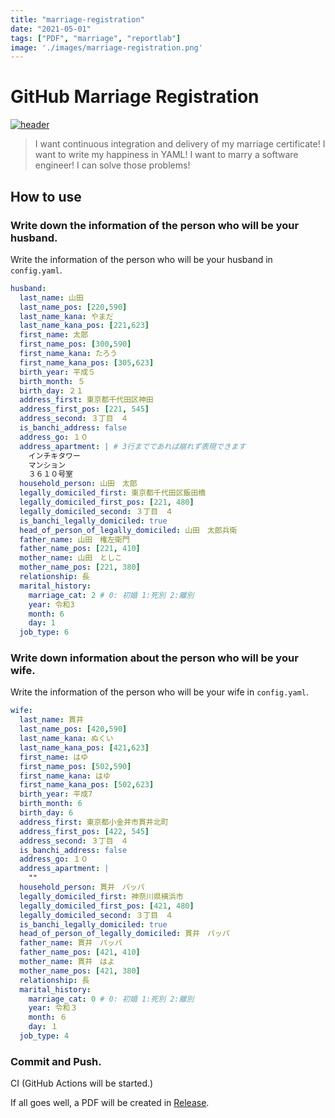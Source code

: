 ```yaml
---
title: "marriage-registration"
date: "2021-05-01"
tags: ["PDF", "marriage", "reportlab"]
image: './images/marriage-registration.png'
---
```


# GitHub Marriage Registration

[![header](https://i.imgur.com/PXDvU3s.png)](https://marriage-registration-landing-page.vercel.app/)

> I want continuous integration and delivery of my marriage certificate! I want to write my happiness in YAML! I want to marry a software engineer! I can solve those problems!

## How to use

### Write down the information of the person who will be your husband.

Write the information of the person who will be your husband in `config.yaml`.

```yaml
husband:
  last_name: 山田
  last_name_pos: [220,590]
  last_name_kana: やまだ
  last_name_kana_pos: [221,623]
  first_name: 太郎
  first_name_pos: [300,590]
  first_name_kana: たろう
  first_name_kana_pos: [305,623]
  birth_year: 平成５
  birth_month: ５
  birth_day: ２１
  address_first: 東京都千代田区神田
  address_first_pos: [221, 545]
  address_second: ３丁目　４
  is_banchi_address: false
  address_go: １０
  address_apartment: | # 3行までであれば崩れず表現できます
    インチキタワー
    マンション
    ３６１０号室
  household_person: 山田　太郎
  legally_domiciled_first: 東京都千代田区飯田橋
  legally_domiciled_first_pos: [221, 480]
  legally_domiciled_second: ３丁目　４
  is_banchi_legally_domiciled: true
  head_of_person_of_legally_domiciled: 山田　太郎兵衛
  father_name: 山田　権左衛門
  father_name_pos: [221, 410]
  mother_name: 山田　としこ
  mother_name_pos: [221, 380]
  relationship: 長
  marital_history:
    marriage_cat: 2 # 0: 初婚 1:死別 2:離別
    year: 令和3
    month: 6
    day: 1
  job_type: 6
```

### Write down information about the person who will be your wife.

Write the information of the person who will be your wife in `config.yaml`.

```yaml
wife:
  last_name: 貫井
  last_name_pos: [420,590]
  last_name_kana: ぬくい
  last_name_kana_pos: [421,623]
  first_name: はゆ
  first_name_pos: [502,590]
  first_name_kana: はゆ
  first_name_kana_pos: [502,623]
  birth_year: 平成7
  birth_month: 6
  birth_day: 6
  address_first: 東京都小金井市貫井北町
  address_first_pos: [422, 545]
  address_second: ３丁目　４
  is_banchi_address: false
  address_go: １０
  address_apartment: |
    ""
  household_person: 貫井　パッパ
  legally_domiciled_first: 神奈川県横浜市
  legally_domiciled_first_pos: [421, 480]
  legally_domiciled_second: ３丁目　４
  is_banchi_legally_domiciled: true
  head_of_person_of_legally_domiciled: 貫井　パッパ
  father_name: 貫井　パッパ
  father_name_pos: [421, 410]
  mother_name: 貫井　はよ
  mother_name_pos: [421, 380]
  relationship: 長
  marital_history:
    marriage_cat: 0 # 0: 初婚 1:死別 2:離別
    year: 令和３
    month: ６
    day: １
  job_type: 4
```

### Commit and Push.

CI (GitHub Actions will be started.)

If all goes well, a PDF will be created in [Release](https://github.com/tubone24/marriage_registration/releases).
